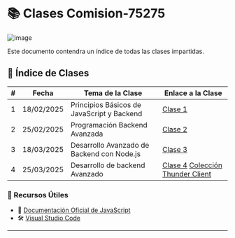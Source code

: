 # 📚 Clases Comision-75275

![image](https://github.com/user-attachments/assets/d01032b3-1c8d-42e2-80f5-920bdef8d947)

Este documento contendra un índice de todas las clases impartidas.

## 📆 Índice de Clases

| #  |   Fecha    |                  Tema de la Clase                              | Enlace a la Clase |    
|----|------------|-------------------------------------------------------|-----------------------------------------|
| 1  | 18/02/2025 | Principios Básicos de JavaScript y Backend            | [Clase 1](https://github.com/JerlibGnzlz/Comision-75275/blob/main/01-Principios%20B%C3%A1sicos%20de%20JavaScript%20y%20Backend/practica.js) |
| 2  | 25/02/2025 | Programación Backend Avanzada                         | [Clase 2](https://github.com/JerlibGnzlz/Comision-75275/blob/main/02-Programaci%C3%B3n%20Backend%20Avanzada/practica.js) |
| 3  | 18/03/2025 | Desarrollo Avanzado de Backend con Node.js            | [Clase 3](https://github.com/JerlibGnzlz/Comision-75275/blob/main/03-Desarrollo%20Avanzado%20de%20Backend%20con%20Node.js/practica.js) |
| 4  | 25/03/2025 | Desarrollo de backend Avanzado                        | [Clase 4](https://github.com/JerlibGnzlz/Comision-75275/tree/main/04-Desarrollo%20de%20Backend%20Avanzado) [Colección Thunder Client](thunder-collection_clase4.json)


### 🎯 Recursos Útiles
- 📌 [Documentación Oficial de JavaScript](https://developer.mozilla.org/es/docs/Web/JavaScript)
- 🛠️ [Visual Studio Code](https://code.visualstudio.com/)

---


